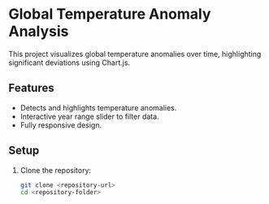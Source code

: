 # Global Temperature Anomaly Analysis

This project visualizes global temperature anomalies over time, highlighting significant deviations using Chart.js.

## Features
- Detects and highlights temperature anomalies.
- Interactive year range slider to filter data.
- Fully responsive design.

## Setup
1. Clone the repository:
   ```bash
   git clone <repository-url>
   cd <repository-folder>
